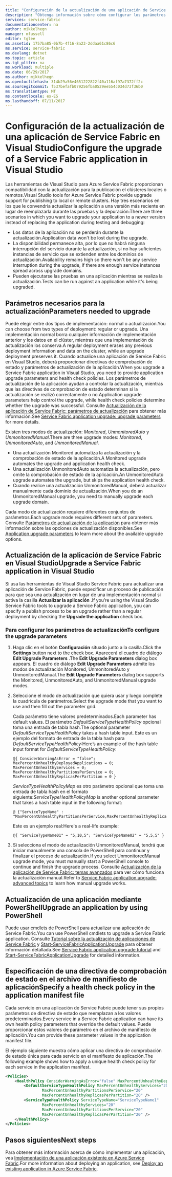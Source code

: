 ```yaml
---
title: "Configuración de la actualización de una aplicación de Service Fabric | Microsoft Docs"
description: "Obtenga información sobre cómo configurar los parámetros para la actualización de la aplicación de Service Fabric mediante Microsoft Visual Studio."
services: service-fabric
documentationcenter: na
author: mikkelhegn
manager: mfussell
editor: tglee
ms.assetid: 1757ba85-0b7b-4f16-8a23-2ddaa61c86c6
ms.service: service-fabric
ms.devlang: dotnet
ms.topic: article
ms.tgt_pltfrm: na
ms.workload: multiple
ms.date: 06/29/2017
ms.author: mikkelhegn
ms.openlocfilehash: 314b29a56e4651222822f40a116af97a7372ff2c
ms.sourcegitcommit: f537befafb079256fba0529ee554c034d73f36b0
ms.translationtype: MT
ms.contentlocale: es-ES
ms.lasthandoff: 07/11/2017
---
```

# <a name="configure-the-upgrade-of-a-service-fabric-application-in-visual-studio"></a><span data-ttu-id="0856d-103">Configuración de la actualización de una aplicación de Service Fabric en Visual Studio</span><span class="sxs-lookup"><span data-stu-id="0856d-103">Configure the upgrade of a Service Fabric application in Visual Studio</span></span>
<span data-ttu-id="0856d-104">Las herramientas de Visual Studio para Azure Service Fabric proporcionan compatibilidad con la actualización para la publicación el clústeres locales o remotos.</span><span class="sxs-lookup"><span data-stu-id="0856d-104">Visual Studio tools for Azure Service Fabric provide upgrade support for publishing to local or remote clusters.</span></span> <span data-ttu-id="0856d-105">Hay tres escenarios en los que le convendría actualizar la aplicación a una versión más reciente en lugar de reemplazarla durante las pruebas y la depuración:</span><span class="sxs-lookup"><span data-stu-id="0856d-105">There are three scenarios in which you want to upgrade your application to a newer version instead of replacing the application during testing and debugging:</span></span>

* <span data-ttu-id="0856d-106">Los datos de la aplicación no se perderán durante la actualización.</span><span class="sxs-lookup"><span data-stu-id="0856d-106">Application data won't be lost during the upgrade.</span></span>
* <span data-ttu-id="0856d-107">La disponibilidad permanece alta, por lo que no habrá ninguna interrupción del servicio durante la actualización, si no hay suficientes instancias de servicio que se extienden entre los dominios de actualización.</span><span class="sxs-lookup"><span data-stu-id="0856d-107">Availability remains high so there won't be any service interruption during the upgrade, if there are enough service instances spread across upgrade domains.</span></span>
* <span data-ttu-id="0856d-108">Pueden ejecutarse las pruebas en una aplicación mientras se realiza la actualización.</span><span class="sxs-lookup"><span data-stu-id="0856d-108">Tests can be run against an application while it's being upgraded.</span></span>

## <a name="parameters-needed-to-upgrade"></a><span data-ttu-id="0856d-109">Parámetros necesarios para la actualización</span><span class="sxs-lookup"><span data-stu-id="0856d-109">Parameters needed to upgrade</span></span>
<span data-ttu-id="0856d-110">Puede elegir entre dos tipos de implementación: normal o actualización.</span><span class="sxs-lookup"><span data-stu-id="0856d-110">You can choose from two types of deployment: regular or upgrade.</span></span> <span data-ttu-id="0856d-111">Una implementación normal borra cualquier información de implementación anterior y los datos en el clúster, mientras que una implementación de actualización los conserva.</span><span class="sxs-lookup"><span data-stu-id="0856d-111">A regular deployment erases any previous deployment information and data on the cluster, while an upgrade deployment preserves it.</span></span> <span data-ttu-id="0856d-112">Cuando actualice una aplicación de Service Fabric en Visual Studio, deberá proporcionar directivas de comprobación de estado y parámetros de actualización de la aplicación.</span><span class="sxs-lookup"><span data-stu-id="0856d-112">When you upgrade a Service Fabric application in Visual Studio, you need to provide application upgrade parameters and health check policies.</span></span> <span data-ttu-id="0856d-113">Los parámetros de actualización de la aplicación ayudan a controlar la actualización, mientras que las directivas de comprobación de estado determinan si la actualización se realizó correctamente o no.</span><span class="sxs-lookup"><span data-stu-id="0856d-113">Application upgrade parameters help control the upgrade, while health check policies determine whether the upgrade was successful.</span></span> <span data-ttu-id="0856d-114">Consulte [Actualización de la aplicación de Service Fabric: parámetros de actualización](service-fabric-application-upgrade-parameters.md) para obtener más información.</span><span class="sxs-lookup"><span data-stu-id="0856d-114">See [Service Fabric application upgrade: upgrade parameters](service-fabric-application-upgrade-parameters.md) for more details.</span></span>

<span data-ttu-id="0856d-115">Existen tres modos de actualización: *Monitored*, *UnmonitoredAuto* y *UnmonitoredManual*.</span><span class="sxs-lookup"><span data-stu-id="0856d-115">There are three upgrade modes: *Monitored*, *UnmonitoredAuto*, and *UnmonitoredManual*.</span></span>

* <span data-ttu-id="0856d-116">Una actualización Monitored automatiza la actualización y la comprobación de estado de la aplicación.</span><span class="sxs-lookup"><span data-stu-id="0856d-116">A Monitored upgrade automates the upgrade and application health check.</span></span>
* <span data-ttu-id="0856d-117">Una actualización UnmonitoredAuto automatiza la actualización, pero omite la comprobación de estado de la aplicación.</span><span class="sxs-lookup"><span data-stu-id="0856d-117">An UnmonitoredAuto upgrade automates the upgrade, but skips the application health check.</span></span>
* <span data-ttu-id="0856d-118">Cuando realice una actualización UnmonitoredManual, deberá actualizar manualmente cada dominio de actualización.</span><span class="sxs-lookup"><span data-stu-id="0856d-118">When you do an UnmonitoredManual upgrade, you need to manually upgrade each upgrade domain.</span></span>

<span data-ttu-id="0856d-119">Cada modo de actualización requiere diferentes conjuntos de parámetros.</span><span class="sxs-lookup"><span data-stu-id="0856d-119">Each upgrade mode requires different sets of parameters.</span></span> <span data-ttu-id="0856d-120">Consulte [Parámetros de actualización de la aplicación](service-fabric-application-upgrade-parameters.md) para obtener más información sobre las opciones de actualización disponibles.</span><span class="sxs-lookup"><span data-stu-id="0856d-120">See [Application upgrade parameters](service-fabric-application-upgrade-parameters.md) to learn more about the available upgrade options.</span></span>

## <a name="upgrade-a-service-fabric-application-in-visual-studio"></a><span data-ttu-id="0856d-121">Actualización de la aplicación de Service Fabric en Visual Studio</span><span class="sxs-lookup"><span data-stu-id="0856d-121">Upgrade a Service Fabric application in Visual Studio</span></span>
<span data-ttu-id="0856d-122">Si usa las herramientas de Visual Studio Service Fabric para actualizar una aplicación de Service Fabric, puede especificar un proceso de publicación para que sea una actualización en lugar de una implementación normal si activa la casilla **Actualizar la aplicación** .</span><span class="sxs-lookup"><span data-stu-id="0856d-122">If you’re using the Visual Studio Service Fabric tools to upgrade a Service Fabric application, you can specify a publish process to be an upgrade rather than a regular deployment by checking the **Upgrade the application** check box.</span></span>

### <a name="to-configure-the-upgrade-parameters"></a><span data-ttu-id="0856d-123">Para configurar los parámetros de actualización</span><span class="sxs-lookup"><span data-stu-id="0856d-123">To configure the upgrade parameters</span></span>
1. <span data-ttu-id="0856d-124">Haga clic en el botón **Configuración** situado junto a la casilla.</span><span class="sxs-lookup"><span data-stu-id="0856d-124">Click the **Settings** button next to the check box.</span></span> <span data-ttu-id="0856d-125">Aparecerá el cuadro de diálogo **Edit Upgrade Parameters** .</span><span class="sxs-lookup"><span data-stu-id="0856d-125">The **Edit Upgrade Parameters** dialog box appears.</span></span> <span data-ttu-id="0856d-126">El cuadro de diálogo **Edit Upgrade Parameters** admite los modos de actualización Monitored, UnmonitoredAuto y UnmonitoredManual.</span><span class="sxs-lookup"><span data-stu-id="0856d-126">The **Edit Upgrade Parameters** dialog box supports the Monitored, UnmonitoredAuto, and UnmonitoredManual upgrade modes.</span></span>
2. <span data-ttu-id="0856d-127">Seleccione el modo de actualización que quiera usar y luego complete la cuadrícula de parámetros.</span><span class="sxs-lookup"><span data-stu-id="0856d-127">Select the upgrade mode that you want to use and then fill out the parameter grid.</span></span>

    <span data-ttu-id="0856d-128">Cada parámetro tiene valores predeterminados.</span><span class="sxs-lookup"><span data-stu-id="0856d-128">Each parameter has default values.</span></span> <span data-ttu-id="0856d-129">El parámetro *DefaultServiceTypeHealthPolicy* opcional toma una entrada de tabla hash.</span><span class="sxs-lookup"><span data-stu-id="0856d-129">The optional parameter *DefaultServiceTypeHealthPolicy* takes a hash table input.</span></span> <span data-ttu-id="0856d-130">Este es un ejemplo del formato de entrada de la tabla hash para *DefaultServiceTypeHealthPolicy*:</span><span class="sxs-lookup"><span data-stu-id="0856d-130">Here’s an example of the hash table input format for *DefaultServiceTypeHealthPolicy*:</span></span>

    ```
    @{ ConsiderWarningAsError = "false"; MaxPercentUnhealthyDeployedApplications = 0; MaxPercentUnhealthyServices = 0; MaxPercentUnhealthyPartitionsPerService = 0; MaxPercentUnhealthyReplicasPerPartition = 0 }
    ```

    <span data-ttu-id="0856d-131">*ServiceTypeHealthPolicyMap* es otro parámetro opcional que toma una entrada de tabla hash en el formato siguiente:</span><span class="sxs-lookup"><span data-stu-id="0856d-131">*ServiceTypeHealthPolicyMap* is another optional parameter that takes a hash table input in the following format:</span></span>

    ```    
    @ {"ServiceTypeName" : "MaxPercentUnhealthyPartitionsPerService,MaxPercentUnhealthyReplicasPerPartition,MaxPercentUnhealthyServices"}
    ```

    <span data-ttu-id="0856d-132">Este es un ejemplo real:</span><span class="sxs-lookup"><span data-stu-id="0856d-132">Here's a real-life example:</span></span>

    ```
    @{ "ServiceTypeName01" = "5,10,5"; "ServiceTypeName02" = "5,5,5" }
    ```
3. <span data-ttu-id="0856d-133">Si selecciona el modo de actualización UnmonitoredManual, tendrá que iniciar manualmente una consola de PowerShell para continuar y finalizar el proceso de actualización.</span><span class="sxs-lookup"><span data-stu-id="0856d-133">If you select UnmonitoredManual upgrade mode, you must manually start a PowerShell console to continue and finish the upgrade process.</span></span> <span data-ttu-id="0856d-134">Consulte [Actualización de la aplicación de Service Fabric: temas avanzados](service-fabric-application-upgrade-advanced.md) para ver cómo funciona la actualización manual.</span><span class="sxs-lookup"><span data-stu-id="0856d-134">Refer to [Service Fabric application upgrade: advanced topics](service-fabric-application-upgrade-advanced.md) to learn how manual upgrade works.</span></span>

## <a name="upgrade-an-application-by-using-powershell"></a><span data-ttu-id="0856d-135">Actualización de una aplicación mediante PowerShell</span><span class="sxs-lookup"><span data-stu-id="0856d-135">Upgrade an application by using PowerShell</span></span>
<span data-ttu-id="0856d-136">Puede usar cmdlets de PowerShell para actualizar una aplicación de Service Fabric.</span><span class="sxs-lookup"><span data-stu-id="0856d-136">You can use PowerShell cmdlets to upgrade a Service Fabric application.</span></span> <span data-ttu-id="0856d-137">Consulte [Tutorial sobre la actualización de aplicaciones de Service Fabric](service-fabric-application-upgrade-tutorial.md) y [Start-ServiceFabricApplicationUpgrade](https://msdn.microsoft.com/library/mt125975.aspx) para obtener información detallada.</span><span class="sxs-lookup"><span data-stu-id="0856d-137">See [Service Fabric application upgrade tutorial](service-fabric-application-upgrade-tutorial.md) and [Start-ServiceFabricApplicationUpgrade](https://msdn.microsoft.com/library/mt125975.aspx) for detailed information.</span></span>

## <a name="specify-a-health-check-policy-in-the-application-manifest-file"></a><span data-ttu-id="0856d-138">Especificación de una directiva de comprobación de estado en el archivo de manifiesto de aplicación</span><span class="sxs-lookup"><span data-stu-id="0856d-138">Specify a health check policy in the application manifest file</span></span>
<span data-ttu-id="0856d-139">Cada servicio en una aplicación de Service Fabric puede tener sus propios parámetros de directiva de estado que reemplazan a los valores predeterminados.</span><span class="sxs-lookup"><span data-stu-id="0856d-139">Every service in a Service Fabric application can have its own health policy parameters that override the default values.</span></span> <span data-ttu-id="0856d-140">Puede proporcionar estos valores de parámetro en el archivo de manifiesto de aplicación.</span><span class="sxs-lookup"><span data-stu-id="0856d-140">You can provide these parameter values in the application manifest file.</span></span>

<span data-ttu-id="0856d-141">El ejemplo siguiente muestra cómo aplicar una directiva de comprobación de estado única para cada servicio en el manifiesto de aplicación.</span><span class="sxs-lookup"><span data-stu-id="0856d-141">The following example shows how to apply a unique health check policy for each service in the application manifest.</span></span>

```xml
<Policies>
    <HealthPolicy ConsiderWarningAsError="false" MaxPercentUnhealthyDeployedApplications="20">
        <DefaultServiceTypeHealthPolicy MaxPercentUnhealthyServices="20"               
                MaxPercentUnhealthyPartitionsPerService="20"
                MaxPercentUnhealthyReplicasPerPartition="20" />
        <ServiceTypeHealthPolicy ServiceTypeName="ServiceTypeName1"
                MaxPercentUnhealthyServices="20"
                MaxPercentUnhealthyPartitionsPerService="20"
                MaxPercentUnhealthyReplicasPerPartition="20" />      
    </HealthPolicy>
</Policies>
```
## <a name="next-steps"></a><span data-ttu-id="0856d-142">Pasos siguientes</span><span class="sxs-lookup"><span data-stu-id="0856d-142">Next steps</span></span>
<span data-ttu-id="0856d-143">Para obtener más información acerca de cómo implementar una aplicación, vea [Implementación de una aplicación existente en Azure Service Fabric](service-fabric-deploy-existing-app.md).</span><span class="sxs-lookup"><span data-stu-id="0856d-143">For more information about deploying an application, see [Deploy an existing application in Azure Service Fabric](service-fabric-deploy-existing-app.md).</span></span>